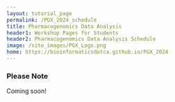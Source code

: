 ```yaml
---
layout: tutorial_page
permalink: /PGX_2024_schedule
title: Pharmacogenomics Data Analysis
header1: Workshop Pages for Students
header2: Pharmacogenomics Data Analysis Schedule
image: /site_images/PGX_Logo.png
home: https://bioinformaticsdotca.github.io/PGX_2024
---
```


### Please Note
Coming soon!